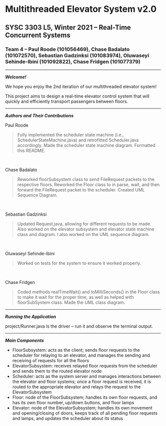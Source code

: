 # Multithreaded Elevator System v2.0
## SYSC 3303 L5, Winter 2021 – Real-Time Concurrent Systems
### Team 4 – Paul Roode (101056469), Chase Badalato (101072570), Sebastian Gadzinksi (101083974), Oluwaseyi Sehinde-Ibini (101092822), Chase Fridgen (101077379)

---

***Welcome!***

We hope you enjoy the 2nd iteration of our multithreaded elevator system!

This project aims to design a real-time elevator control system that will quickly and efficiently transport passengers between floors.

---

***Authors and Their Contributions***

Paul Roode
> Fully implemented the scheduler state machine (i.e., SchedulerStateMachine.java) and retrofitted Scheduler.java accordingly. Made the scheduler state machine diagram. Formatted this README.

<br>

Chase Badalato
> Reworked floorSubsystem class to send FileRequest packets to the respective floors. Reworked the Floor class to in parse, wait, and then forward the FileRequest packet to the scheduler. Created UML Sequence Diagram. 

<br>

Sebastian Gadzinksi
> Updated Request.java, allowing for different requests to be made. Also worked on the elevator subsystem and elevator state machine class and diagram. I also worked on the UML sequence diagram.

<br>

Oluwaseyi Sehinde-Ibini
> Worked on tests for the system to ensure it worked properly.

<br>

Chase Fridgen
> Coded methods realTimeWait() and toMilliSeconds() in the Floor class to make it wait for the proper time, as well as helped with floorSubSystem class. Made the UML class diagram.

---

***Running the Application***

project/Runner.java is the driver – run it and observe the terminal output.

---

***Main Components***

- FloorSubsystem: acts as the client; sends floor requests to the scheduler for relaying to an elevator, and manages the sending and receiving of requests for all the floors
- ElevatorSubsystem: receives relayed floor requests from the scheduler and sends them to the routed elevator node
- Scheduler: acts as the system server and manages interactions between the elevator and floor systems; once a floor request is received, it is routed to the appropriate elevator and relays the request to the ElevatorSubsystem
- Floor: node of the FloorSubsystem; handles its own floor requests, and has its own floor number, up/down buttons, and floor lamps
- Elevator: node of the ElevatorSubsystem; handles its own movement and opening/closing of doors, keeps track of all pending floor requests and lamps, and updates the scheduler about its status
